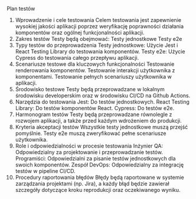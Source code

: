 Plan testów

1. Wprowadzenie i cele testowania
   Celem testowania jest zapewnienie wysokiej jakości aplikacji poprzez weryfikację poprawności działania komponentów oraz ogólnej funkcjonalności aplikacji.
2. Zakres testów
   Testy będą obejmować:
   Testy jednostkowe
   Testy e2e
3. Typy testów do przeprowadzenia
   Testy jednostkowe: Użycie Jest i React Testing Library do testowania komponentów.
   Testy e2e: Użycie Cypress do testowania całego przepływu aplikacji.
4. Scenariusze testowe dla kluczowych funkcjonalności
   Testowanie renderowania komponentów.
   Testowanie interakcji użytkownika z komponentami.
   Testowanie pełnych scenariuszy użytkownika w aplikacji.
5. Środowisko testowe
   Testy będą przeprowadzane w lokalnym środowisku developerskim oraz w środowisku CI/CD na Github Actions.
6. Narzędzia do testowania
   Jest: Do testów jednostkowych.
   React Testing Library: Do testów komponentów React.
   Cypress: Do testów e2e.
7. Harmonogram testów
   Testy będą przeprowadzane równolegle z rozwojem aplikacji, a także przed każdym wdrożeniem do produkcji.
8. Kryteria akceptacji testów
   Wszystkie testy jednostkowe muszą przejść pomyślnie.
   Testy e2e muszą zweryfikować pełne scenariusze użytkownika.
9. Role i odpowiedzialności w procesie testowania
   Inżynier QA: Odpowiedzialny za projektowanie i przeprowadzanie testów.
   Programiści: Odpowiedzialni za pisanie testów jednostkowych dla swoich komponentów.
   Zespół DevOps: Odpowiedzialny za integrację testów w pipeline CI/CD.
10. Procedury raportowania błędów
    Błędy będą raportowane w systemie zarządzania projektami (np. Jira), a każdy błąd będzie zawierał szczegóły dotyczące kroku reprodukcji oraz oczekiwanego wyniku.
